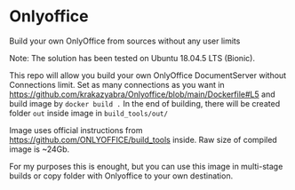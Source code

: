 # Onlyoffice
Build your own OnlyOffice from sources without any user limits

Note: The solution has been tested on Ubuntu 18.04.5 LTS (Bionic).

This repo will allow you build your own OnlyOffice DocumentServer without Connections limit. Set as many connections as you want in https://github.com/krakazyabra/Onlyoffice/blob/main/Dockerfile#L5 and build image by `docker build .` 
In the end of building, there will be created folder `out` inside image in `build_tools/out/`

Image uses official instructions from https://github.com/ONLYOFFICE/build_tools inside. Raw size of compiled image is ~24Gb.

For my purposes this is enought, but you can use this image in multi-stage builds or copy folder with Onlyoffice to your own destination.
